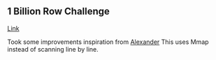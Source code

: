 ## 1 Billion Row Challenge
[Link](https://www.morling.dev/blog/one-billion-row-challenge/)

Took some improvements inspiration from [Alexander](https://github.com/AlexanderYastrebov/1brc/tree/go-implementation)
This uses Mmap instead of scanning line by line.